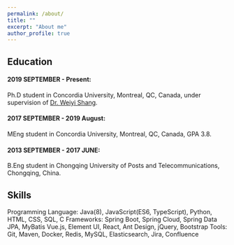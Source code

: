 ```yaml
---
permalink: /about/
title: ""
excerpt: "About me"
author_profile: true
---
```


Education
------

#### 2019 SEPTEMBER - Present:

Ph.D student in Concordia University, Montreal, QC, Canada, under supervision of [Dr. Weiyi Shang](https://users.encs.concordia.ca/~shang/).

#### 2017 SEPTEMBER - 2019 August:

MEng student in Concordia University, Montreal, QC, Canada, GPA 3.8.

#### 2013 SEPTEMBER - 2017 JUNE:

B.Eng student in Chongqing University of Posts and Telecommunications, Chongqing, China.

## Skills

Programming Language: Java(8), JavaScript(ES6, TypeScript), Python, HTML, CSS, SQL, C
Frameworks: Spring Boot, Spring Cloud, Spring Data JPA, MyBatis
Vue.js, Element UI, React, Ant Design, jQuery, Bootstrap
Tools: Git, Maven, Docker, Redis, MySQL, Elasticsearch, Jira, Confluence 